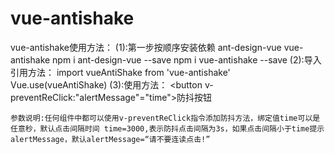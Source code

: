# vue-antishake
vue-antishake使用方法：
(1):第一步按顺序安装依赖 ant-design-vue vue-antishake
    npm i ant-design-vue --save
    npm i vue-antishake --save
(2):导入引用方法：
    import vueAntiShake from 'vue-antishake'
    Vue.use(vueAntiShake)
(3):使用方法：
    <button v-preventReClick:"alertMessage"="time">防抖按钮</button>
    
    参数说明:任何组件中都可以使用v-preventReClick指令添加防抖方法，绑定值time可以是任意秒，默认点击间隔时间 time=3000,表示防抖点击间隔为3s，如果点击间隔小于time提示alertMessage，默认alertMessage=“请不要连读点击!”
